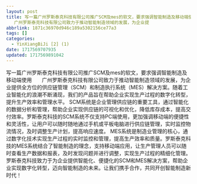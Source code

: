 ```yaml
---
layout: post
title: 写一篇广州罗斯泰克科技有限公司推广SCM及mes的软文，要求强调智能制造及移动端使用     
   广州罗斯泰克科技有限公司致力于推动智能制造领域的发展，为企业提
abbrlink: 1871c36970d946c189a5302156ce77a3
tags: []
categories:
  - YinXiangBiJi [2] (1)
date: 1717569707935
updated: 1717569891042
---
```


写一篇广州罗斯泰克科技有限公司推广SCM及mes的软文，要求强调智能制造及移动端使用       广州罗斯泰克科技有限公司致力于推动智能制造领域的发展，为企业提供全方位的供应链管理（SCM）和制造执行系统（MES）解决方案。随着工业智能化的浪潮不断涌现，我们的产品旨在帮助企业实现生产过程的数字化转型，提升生产效率和管理水平。 SCM系统是企业管理供应链的重要工具，通过智能化的数据分析和管理，帮助企业实现供应链的可视化和优化，降低库存成本，提高交付效率。罗斯泰克科技的SCM系统不仅支持PC端使用，更加强调移动端的便捷性和灵活性，让用户可以随时随地通过手机或平板电脑进行供应链管理，实时监控物流情况，及时调整生产计划，提高响应速度。 MES系统是制造业管理的核心，通过数字化技术实现生产过程的实时监控和管理，提高生产效率和质量。罗斯泰克科技的MES系统结合了智能制造的理念，支持移动端应用，让生产管理人员可以随时查看生产数据和报表，及时发现问题并进行调整，实现生产过程的精细化管理。 罗斯泰克科技致力于为企业提供智能化、便捷化的SCM和MES解决方案，帮助企业实现数字化转型，迈向智能制造的未来。让我们携手合作，共同开创智能制造新时代！
